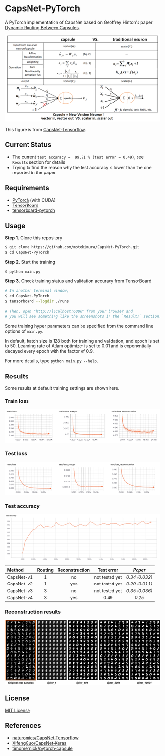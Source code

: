 # CapsNet-PyTorch

A PyTorch implementation of CapsNet based on Geoffrey Hinton's paper [Dynamic Routing Between Capsules](https://arxiv.org/abs/1710.09829).

![capsVSneuron](images/capsule_vs_neuron.png)

This figure is from [CapsNet-Tensorflow](https://github.com/naturomics/CapsNet-Tensorflow).

## Current Status
- The current `test accuracy =  99.51 % (test error = 0.49)`, see `Results` section for details
- Trying to find the reason why the test accuracy is lower than the one reported in the paper

## Requirements

- [PyTorch](http://pytorch.org/) (with CUDA)
- [TensorBoard](https://github.com/tensorflow/tensorboard)
- [tensorboard-pytorch](https://github.com/lanpa/tensorboard-pytorch)

## Usage

**Step 1.** Clone this repository

```bash
$ git clone https://github.com/motokimura/CapsNet-PyTorch.git
$ cd CapsNet-PyTorch
```

**Step 2.** Start the training

```bash
$ python main.py
```

**Step 3.** Check training status and validation accuracy from TensorBoard

```bash
# In another terminal window, 
$ cd CapsNet-PyTorch
$ tensorboard --logdir ./runs

# Then, open "http://localhost:6006" from your browser and 
# you will see something like the screenshots in the `Results` section.
```

Some training hyper parameters can be specified from the command line options of `main.py`. 

In default, batch size is 128 both for training and validation, and epoch is set to 50. 
Learning rate of Adam optimizer is set to 0.01 and is exponentially decayed every epoch with the factor of 0.9. 

For more details, type `python main.py --help`.

## Results

Some results at default training settings are shown here.

### Train loss

![](images/train_loss.png)

### Test loss

![](images/test_loss.png)

### Test accuracy

![](images/test_accuracy.png)

Method     |   Routing   |   Reconstruction  |  Test error  |  *Paper*    
:---------|:------:|:---:|:----:|:----:
CapsNet-v1 |  1 | no | not tested yet  | *0.34 (0.032)* 
CapsNet-v2  |  1 | yes | not tested yet | *0.29 (0.011)*
CapsNet-v3 |  3 | no | not tested yet | *0.35 (0.036)*
CapsNet-v4  |  3 | yes| 0.49 | *0.25*

### Reconstruction results

![](images/reconstruction_results.png)

## License

[MIT License](LICENSE.txt)

## References

- [naturomics/CapsNet-Tensorflow](https://github.com/naturomics/CapsNet-Tensorflow)
- [XifengGuo/CapsNet-Keras](https://github.com/XifengGuo/CapsNet-Keras)
- [timomernick/pytorch-capsule](https://github.com/timomernick/pytorch-capsule)

